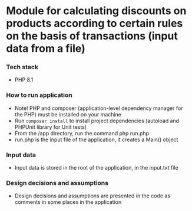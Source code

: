 # Module for calculating discounts on products according to certain rules on the basis of transactions (input data from a file)

### Tech stack
* PHP 8.1

### How to run application 
* Note! PHP and composer (application-level dependency manager for the PHP) must be installed on your machine
* Run ``` composer install ``` to install project dependencies (autoload and PHPUnit library for Unit tests)
* From the /app directory, run the command php run.php
* run.php is the input file of the application, it creates a Main() object

### Input data
* Input data is stored in the root of the application, in the input.txt file

### Design decisions and assumptions 
* Design decisions and assumptions are presented in the code as comments in some places in the application
